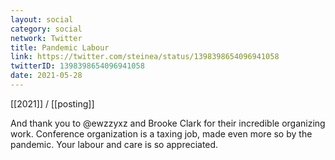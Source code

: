 ```yaml
---
layout: social
category: social
network: Twitter
title: Pandemic Labour
link: https://twitter.com/steinea/status/1398398654096941058
twitterID: 1398398654096941058
date: 2021-05-28
---
```


[[2021]] / [[posting]]

And thank you to @ewzzyxz and Brooke Clark for their incredible organizing work. Conference organization is a taxing job, made even more so by the pandemic. Your labour and care is so appreciated.
